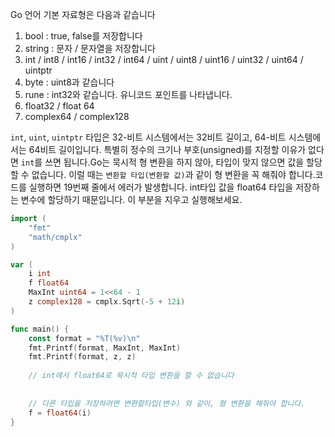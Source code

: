 Go 언어 기본 자료형은 다음과 같습니다

1. bool : true, false를 저장합니다
2. string : 문자 / 문자열을 저장합니다
3. int / int8 / int16 / int32 / int64 / uint / uint8 / uint16 / uint32 / uint64 / uintptr
4. byte : uint8과 같습니다
5. rune : int32와 같습니다. 유니코드 포인트를 나타냅니다.
6. float32 / float 64
7. complex64 / complex128

`int`, `uint`, `uintptr` 타입은 32-비트 시스템에서는 32비트 길이고, 64-비트 시스템에서는 64비트 길이입니다. 특별히 정수의 크기나 부호(unsigned)를 지정할 이유가 없다면 `int`를 쓰면 됩니다.Go는 묵시적 형 변환을 하지 않아, 타입이 맞지 않으면 값을 할당할 수 없습니다. 이럴 때는 `변환할 타입(변환할 값)`과 같이 형 변환을 꼭 해줘야 합니다.코드를 실행하면 19번째 줄에서 에러가 발생합니다. int타입 값을 float64 타입을 저장하는 변수에 할당하기 때문입니다. 이 부분을 지우고 실행해보세요.

  

```Go
import (
    "fmt"
    "math/cmplx"
)

var (
    i int
    f float64
    MaxInt uint64 = 1<<64 - 1
    z complex128 = cmplx.Sqrt(-5 + 12i)
)

func main() {
    const format = "%T(%v)\n"
    fmt.Printf(format, MaxInt, MaxInt)
    fmt.Printf(format, z, z)
    
    // int에서 float64로 묵시적 타입 변환을 할 수 없습니다
    
    
    // 다른 타입을 저장하려면 변환할타입(변수) 와 같이, 형 변환을 해줘야 합니다.
    f = float64(i)
}
```